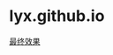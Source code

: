# lyx.github.io 
<a href="https://zheshiliuyixiaoa.github.io/%E6%B0%B4%E6%B3%A2%E6%95%88%E6%9E%9C/html/main.html">最终效果</a>
